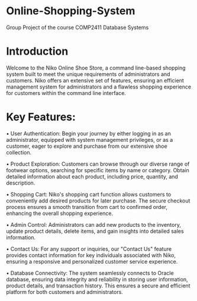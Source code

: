 # Online-Shopping-System
Group Project of the course COMP2411 Database Systems

# Introduction 
Welcome to the Niko Online Shoe Store, a command line-based shopping system built to
meet the unique requirements of administrators and customers. Niko offers an extensive set
of features, ensuring an efficient management system for administrators and a flawless
shopping experience for customers within the command line interface.

# Key Features:
• User Authentication: Begin your journey by either logging in as an
administrator, equipped with system management privileges, or as a customer,
eager to explore and purchase from our extensive shoe collection.

• Product Exploration: Customers can browse through our diverse range of
footwear options, searching for specific items by name or category. Obtain
detailed information about each product, including price, quantity, and
description.

• Shopping Cart: Niko's shopping cart function allows customers to
conveniently add desired products for later purchase. The secure checkout process
ensures a smooth transition from cart to confirmed order, enhancing the overall
shopping experience.

• Admin Control: Administrators can add new products to the inventory,
update product details, delete items, and gain insights into detailed sales
information.

• Contact Us: For any support or inquiries, our "Contact Us" feature provides
contact information for key individuals associated with Niko, ensuring a
responsive and personalized customer service experience.

• Database Connectivity: The system seamlessly connects to Oracle database,
ensuring data integrity and reliability in storing user information, product details,
and transaction history. This ensures a secure and efficient platform for both
customers and administrators.
